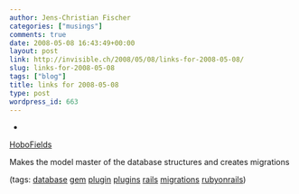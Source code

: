 ```yaml
---
author: Jens-Christian Fischer
categories: ["musings"]
comments: true
date: 2008-05-08 16:43:49+00:00
layout: post
link: http://invisible.ch/2008/05/08/links-for-2008-05-08/
slug: links-for-2008-05-08
tags: ["blog"]
title: links for 2008-05-08
type: post
wordpress_id: 663
---
```



	
  * 
		

[HoboFields](http://hobocentral.net/hobofields/)


		

Makes the model master of the database structures and creates migrations


		

(tags: [database](http://del.icio.us/jaycee/database) [gem](http://del.icio.us/jaycee/gem) [plugin](http://del.icio.us/jaycee/plugin) [plugins](http://del.icio.us/jaycee/plugins) [rails](http://del.icio.us/jaycee/rails) [migrations](http://del.icio.us/jaycee/migrations) [rubyonrails](http://del.icio.us/jaycee/rubyonrails))


	


